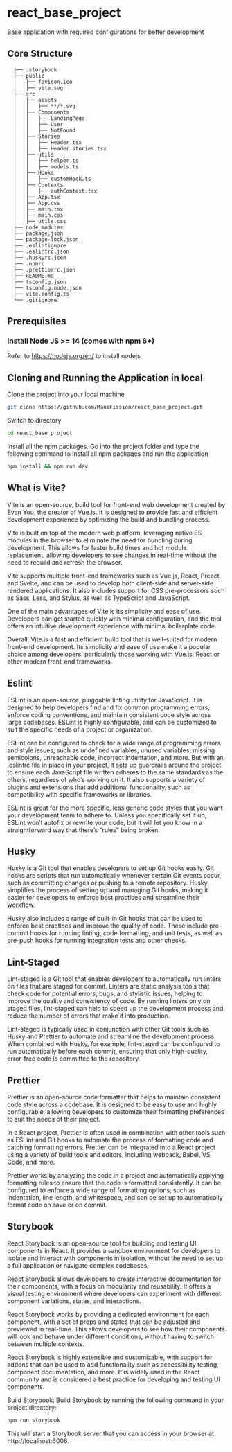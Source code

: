 # react_base_project
Base application with required configurations for better development

## Core Structure
      ├── .storybook
      ├── public
      │   ├── favicon.ico
      │   ├── vite.svg
      ├── src
      │   ├── assets
      │   │   ├── **/*.svg
      │   ├── Components
      │   │   ├── LandingPage
      │   │   ├── User
      │   │   ├── NotFound
      │   ├── Stories
      │   │   ├── Header.tsx
      │   │   ├── Header.stories.tsx
      │   ├── utils
      │   │   ├── helper.ts
      │   │   ├── models.ts
      │   ├── Hooks
      │   │   ├── customHook.ts
      │   ├── Contexts
      │   │   ├── authContext.tsx
      │   ├── App.tsx
      │   ├── App.css
      │   ├── main.tsx
      │   ├── main.css
      │   ├── utils.css
      ├── node_modules
      ├── package.json
      ├── package-lock.json 
      ├── .eslintignore
      ├── .eslintrc.json
      ├── .huskyrc.json
      ├── .npmrc
      ├── .prettierrc.json
      ├── README.md
      ├── tsconfig.json
      ├── tsconfig.node.json
      ├── vite.config.ts
      └── .gitignore

## Prerequisites

### Install Node JS >= 14 (comes with npm 6+)
Refer to https://nodejs.org/en/ to install nodejs

## Cloning and Running the Application in local

Clone the project into your local machine

```bash
git clone https://github.com/ManiFission/react_base_project.git
```

Switch to directory 

```bash
cd react_base_project
```

Install all the npm packages. Go into the project folder and type the following command to install all npm packages and run the application

```bash
npm install && npm run dev
```

## What is Vite?

Vite is an open-source, build tool for front-end web development created by Evan You, the creator of Vue.js. It is designed to provide fast and efficient development experience by optimizing the build and bundling process.

Vite is built on top of the modern web platform, leveraging native ES modules in the browser to eliminate the need for bundling during development. This allows for faster build times and hot module replacement, allowing developers to see changes in real-time without the need to rebuild and refresh the browser.

Vite supports multiple front-end frameworks such as Vue.js, React, Preact, and Svelte, and can be used to develop both client-side and server-side rendered applications. It also includes support for CSS pre-processors such as Sass, Less, and Stylus, as well as TypeScript and JavaScript.

One of the main advantages of Vite is its simplicity and ease of use. Developers can get started quickly with minimal configuration, and the tool offers an intuitive development experience with minimal boilerplate code.

Overall, Vite is a fast and efficient build tool that is well-suited for modern front-end development. Its simplicity and ease of use make it a popular choice among developers, particularly those working with Vue.js, React or other modern front-end frameworks.

## Eslint

ESLint is an open-source, pluggable linting utility for JavaScript. It is designed to help developers find and fix common programming errors, enforce coding conventions, and maintain consistent code style across large codebases. ESLint is highly configurable, and can be customized to suit the specific needs of a project or organization.

ESLint can be configured to check for a wide range of programming errors and style issues, such as undefined variables, unused variables, missing semicolons, unreachable code, incorrect indentation, and more. But with an .eslintrc file in place in your project, it sets up guardrails around the project to ensure each JavaScript file written adheres to the same standards as the others, regardless of who’s working on it. It also supports a variety of plugins and extensions that add additional functionality, such as compatibility with specific frameworks or libraries.

ESLint is great for the more specific, less generic code styles that you want your development team to adhere to. Unless you specifically set it up, ESLint won’t autofix or rewrite your code, but it will let you know in a straightforward way that there’s “rules” being broken.

## Husky

Husky is a Git tool that enables developers to set up Git hooks easily. Git hooks are scripts that run automatically whenever certain Git events occur, such as committing changes or pushing to a remote repository. Husky simplifies the process of setting up and managing Git hooks, making it easier for developers to enforce best practices and streamline their workflow.

Husky also includes a range of built-in Git hooks that can be used to enforce best practices and improve the quality of code. These include pre-commit hooks for running linting, code formatting, and unit tests, as well as pre-push hooks for running integration tests and other checks. 

## Lint-Staged

Lint-staged is a Git tool that enables developers to automatically run linters on files that are staged for commit. Linters are static analysis tools that check code for potential errors, bugs, and stylistic issues, helping to improve the quality and consistency of code. By running linters only on staged files, lint-staged can help to speed up the development process and reduce the number of errors that make it into production.

Lint-staged is typically used in conjunction with other Git tools such as Husky and Prettier to automate and streamline the development process. When combined with Husky, for example, lint-staged can be configured to run automatically before each commit, ensuring that only high-quality, error-free code is committed to the repository.

## Prettier

Prettier is an open-source code formatter that helps to maintain consistent code style across a codebase. It is designed to be easy to use and highly configurable, allowing developers to customize their formatting preferences to suit the needs of their project.

In a React project, Prettier is often used in combination with other tools such as ESLint and Git hooks to automate the process of formatting code and catching formatting errors. Prettier can be integrated into a React project using a variety of build tools and editors, including webpack, Babel, VS Code, and more.

Prettier works by analyzing the code in a project and automatically applying formatting rules to ensure that the code is formatted consistently. It can be configured to enforce a wide range of formatting options, such as indentation, line length, and whitespace, and can be set up to automatically format code on save or on commit.

## Storybook

React Storybook is an open-source tool for building and testing UI components in React. It provides a sandbox environment for developers to isolate and interact with components in isolation, without the need to set up a full application or navigate complex codebases.

React Storybook allows developers to create interactive documentation for their components, with a focus on modularity and reusability. It offers a visual testing environment where developers can experiment with different component variations, states, and interactions.

React Storybook works by providing a dedicated environment for each component, with a set of props and states that can be adjusted and previewed in real-time. This allows developers to see how their components will look and behave under different conditions, without having to switch between multiple contexts.

React Storybook is highly extensible and customizable, with support for addons that can be used to add functionality such as accessibility testing, component documentation, and more. It is widely used in the React community and is considered a best practice for developing and testing UI components.

Build Storybook: Build Storybook by running the following command in your project directory:

```bash
npm run storybook
```
This will start a Storybook server that you can access in your browser at http://localhost:6006.

